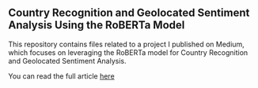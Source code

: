 ## Country Recognition and Geolocated Sentiment Analysis Using the RoBERTa Model

This repository contains files related to a project I published on Medium, which focuses on leveraging the RoBERTa model for Country Recognition and Geolocated Sentiment Analysis.

You can read the full article [here](https://medium.com/towards-artificial-intelligence/country-recognition-and)
